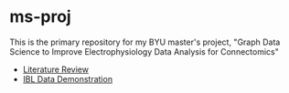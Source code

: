 # ms-proj

This is the primary repository for my BYU master's project, "Graph Data Science to Improve Electrophysiology Data Analysis for Connectomics"
- [Literature Review](https://github.com/jwb-byu/ms-proj/blob/main/review/review.pdf)
- [IBL Data Demonstration](https://github.com/jwb-byu/ms-proj/blob/main/data-demo/nsp_data_demo_jwb.ipynb)
